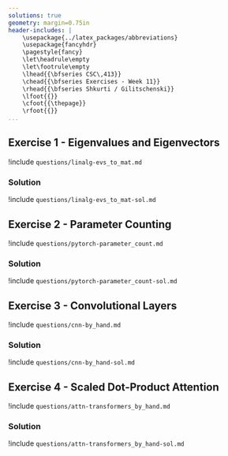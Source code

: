 ```yaml
---
solutions: true
geometry: margin=0.75in
header-includes: |
    \usepackage{../latex_packages/abbreviations}
    \usepackage{fancyhdr}
    \pagestyle{fancy}
    \let\headrule\empty
    \let\footrule\empty
    \lhead{{\bfseries CSC\,413}}
    \chead{{\bfseries Exercises - Week 11}}
    \rhead{{\bfseries Shkurti / Gilitschenski}}
    \lfoot{{}}
    \cfoot{{\thepage}}
    \rfoot{{}}
...
```


<!-- From week 5 -->
## Exercise 1 - Eigenvalues and Eigenvectors
!include `questions/linalg-evs_to_mat.md`

### Solution
!include `questions/linalg-evs_to_mat-sol.md`

<!-- From week 7 -->
## Exercise 2 - Parameter Counting
!include `questions/pytorch-parameter_count.md`

### Solution
!include `questions/pytorch-parameter_count-sol.md`

<!-- From week 7 -->
## Exercise 3 - Convolutional Layers
!include `questions/cnn-by_hand.md`

### Solution
!include `questions/cnn-by_hand-sol.md`

<!-- From week 9 -->
## Exercise 4 - Scaled Dot-Product Attention
!include `questions/attn-transformers_by_hand.md`

### Solution
!include `questions/attn-transformers_by_hand-sol.md`